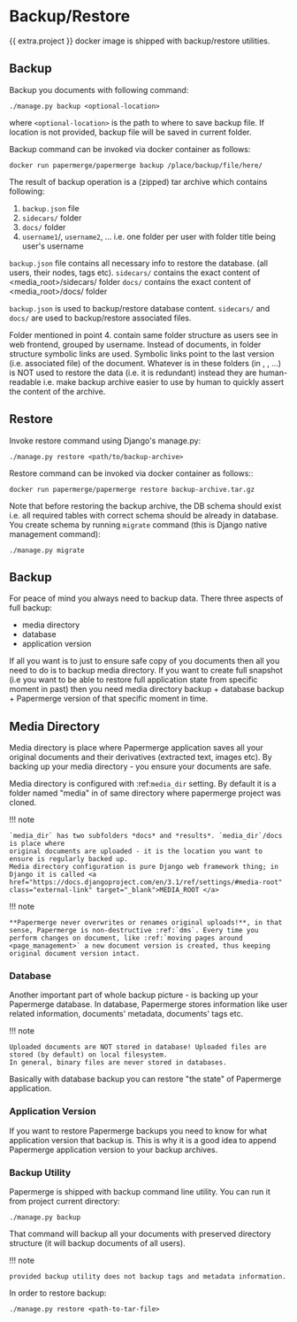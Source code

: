 # Backup/Restore


{{ extra.project }} docker image is shipped with backup/restore utilities.


## Backup

Backup you documents with following command:

    ./manage.py backup <optional-location>


where `<optional-location>` is the path to where to save backup file. If location
is not provided, backup file will be saved in current folder.


Backup command can be invoked via docker container as follows:

    docker run papermerge/papermerge backup /place/backup/file/here/

The result of backup operation is a (zipped) tar archive which
contains following:

1. `backup.json` file
2. `sidecars/` folder
3. `docs/`  folder
4. `username1`/, `username2`, ... i.e. one folder per user with folder title being user's username

`backup.json` file contains all necessary info to restore the database.
(all users, their nodes, tags etc).
`sidecars/` contains the exact content of <media_root>/sidecars/ folder
`docs/` contains the exact content of <media_root>/docs/ folder

`backup.json` is used to backup/restore database content.
`sidecars/` and `docs/` are used to backup/restore associated files.

Folder mentioned in point 4. contain same folder structure as users see in web
frontend, grouped by username. Instead of documents, in folder structure
symbolic links are used. Symbolic links point to the last version
(i.e. associated file) of the document. Whatever is in these folders
(in <username1>, <username2>, ...) is NOT used to restore the data (i.e. it
is redundant) instead they are human-readable i.e. make backup archive easier
to use by human to quickly assert the content of the archive.


## Restore

Invoke restore command using Django's manage.py:

    ./manage.py restore <path/to/backup-archive>


Restore command can be invoked via docker container as follows::

    docker run papermerge/papermerge restore backup-archive.tar.gz


Note that before restoring the backup archive, the DB schema should exist i.e.
all required tables with correct schema should be already in database.
You create schema by running `migrate` command (this is Django native management command):

    ./manage.py migrate


## Backup


For peace of mind you always need to backup data. There three aspects of full backup:

* media directory
* database
* application version

If all you want is to just to ensure safe copy of you documents then all you need to
do is to backup media directory.
If you want to create full snapshot (i.e you want to be able to restore full application state from specific moment in past) then you need media directory backup + database backup + Papermerge version
of that specific moment in time.


## Media Directory

Media directory is place where Papermerge application saves all your original
documents and their derivatives (extracted text, images etc). By backing
up your media directory - you ensure your documents are safe.

Media directory is configured with :ref:`media_dir` setting. By default it is a folder
named "media" in of same directory where papermerge project was cloned.

!!! note

    `media_dir` has two subfolders *docs* and *results*. `media_dir`/docs is place where
    original documents are uploaded - it is the location you want to ensure is regularly backed up.
    Media directory configuration is pure Django web framework thing; in Django it is called <a href="https://docs.djangoproject.com/en/3.1/ref/settings/#media-root" class="external-link" target="_blank">MEDIA_ROOT </a>

!!! note

    **Papermerge never overwrites or renames original uploads!**, in that sense, Papermerge is non-destructive :ref:`dms`. Every time you perform changes on document, like :ref:`moving pages around <page_management>` a new document version is created, thus keeping original document version intact.


### Database

Another important part of whole backup picture - is backing up your Papermerge database. In database, Papermerge stores information like user related information, documents' metadata, documents' tags etc.

!!! note

    Uploaded documents are NOT stored in database! Uploaded files are stored (by default) on local filesystem.
    In general, binary files are never stored in databases.

Basically with database backup you can restore "the state" of Papermerge application.


### Application Version

If you want to restore Papermerge backups you need to know for what
application version that backup is. This is why it is a good idea to append
Papermerge application version to your backup archives.


### Backup Utility

Papermerge is shipped with backup command line utility. You can run it from project current directory:

```console
./manage.py backup
```

That command will backup all your documents with preserved directory structure (it will backup documents of all users).

!!! note

    provided backup utility does not backup tags and metadata information.


In order to restore backup:

```console
./manage.py restore <path-to-tar-file>
```